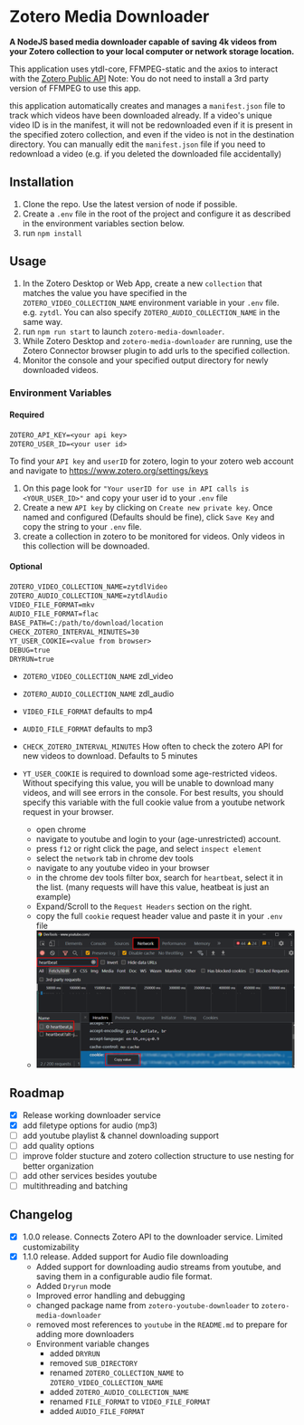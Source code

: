 # Zotero Media Downloader

**A NodeJS based media downloader capable of saving 4k videos from your Zotero collection to your local computer or network storage location.**

This application uses ytdl-core, FFMPEG-static and the axios to interact with the [Zotero Public API](https://www.zotero.org/support/dev/web_api/v3/start) Note: You do not need to install a 3rd party version of FFMPEG to use this app.

this application automatically creates and manages a `manifest.json` file to track which videos have been downloaded already. If a video's unique video ID is in the manifest, it will not be redownloaded even if it is present in the specified zotero collection, and even if the video is not in the destination directory. You can manually edit the `manifest.json` file if you need to redownload a video (e.g. if you deleted the downloaded file accidentally)

## Installation

1. Clone the repo. Use the latest version of node if possible.
2. Create a `.env` file in the root of the project and configure it as described in the environment variables section below. 
3. run `npm install`

## Usage

1. In the Zotero Desktop or Web App, create a new `collection` that matches the value you have specified in the `ZOTERO_VIDEO_COLLECTION_NAME` environment variable in your `.env` file. e.g. `zytdl`. You can also specify `ZOTERO_AUDIO_COLLECTION_NAME` in the same way.
3. run `npm run start` to launch `zotero-media-downloader`.
4. While Zotero Desktop and `zotero-media-downloader` are running, use the Zotero Connector browser plugin to add urls to the specified collection.
5. Monitor the console and your specified output directory for newly downloaded videos.  

### Environment Variables

#### Required
```dosini
ZOTERO_API_KEY=<your api key>
ZOTERO_USER_ID=<your user id>
```

To find your `API key` and `userID` for zotero, login to your zotero web account and navigate to https://www.zotero.org/settings/keys 

1. On this page look for `"Your userID for use in API calls is <YOUR_USER_ID>"` and copy your user id to your `.env` file
2. Create a new `API key` by clicking on `Create new private key`. Once named and configured (Defaults should be fine), click `Save Key` and copy the string to your `.env` file.
3. create a collection in zotero to be monitored for videos. Only videos in this collection will be downoaded. 

#### Optional
```dosini
ZOTERO_VIDEO_COLLECTION_NAME=zytdlVideo
ZOTERO_AUDIO_COLLECTION_NAME=zytdlAudio
VIDEO_FILE_FORMAT=mkv
AUDIO_FILE_FORMAT=flac
BASE_PATH=C:/path/to/download/location
CHECK_ZOTERO_INTERVAL_MINUTES=30
YT_USER_COOKIE=<value from browser>
DEBUG=true
DRYRUN=true
```

* `ZOTERO_VIDEO_COLLECTION_NAME` zdl_video
* `ZOTERO_AUDIO_COLLECTION_NAME` zdl_audio
* `VIDEO_FILE_FORMAT` defaults to mp4
* `AUDIO_FILE_FORMAT` defaults to mp3
* `CHECK_ZOTERO_INTERVAL_MINUTES` How often to check the zotero API for new videos to download. Defaults to 5 minutes
* `YT_USER_COOKIE` is required to download some age-restricted videos. Without specifying this value, you will be unable to download many videos, and will see errors in the console. For best results, you should specify this variable with the full cookie value from a youtube network request in your browser.

    - open chrome
    - navigate to youtube and login to your (age-unrestricted) account.
    - press `f12` or right click the page, and select `inspect element`
    - select the `network` tab in chrome dev tools
    - navigate to any youtube video in your browser
    - in the chrome dev tools filter box, search for `heartbeat`, select  it in the list. (many requests will have this value, heatbeat is just an example)
    - Expand/Scroll to the `Request Headers` section on the right. 
    - copy the full `cookie` request header value and paste it in your `.env` file
    - ![Cookie Value Location](./res/cookie-screenshot.png)

## Roadmap

- [x] Release working downloader service
- [x] add filetype options for audio (mp3)
- [ ] add youtube playlist & channel downloading support
- [ ] add quality options
- [ ] improve folder stucture and zotero collection structure to use nesting for better organization
- [ ] add other services besides youtube
- [ ] multithreading and batching

## Changelog
- [x] 1.0.0 release. Connects Zotero API to the downloader service. Limited customizability
- [x] 1.1.0 release. Added support for Audio file downloading
    - Added support for downloading audio streams from youtube, and saving them in a configurable audio file format.
    - Added `Dryrun` mode
    - Improved error handling and debugging
    - changed package name from `zotero-youtube-downloader` to `zotero-media-downloader`
    - removed most references to `youtube` in the `README.md` to prepare for adding more downloaders
    - Environment variable changes
        - added `DRYRUN`
        - removed `SUB_DIRECTORY`
        - renamed `ZOTERO_COLLECTION_NAME` to `ZOTERO_VIDEO_COLLECTION_NAME`
        - added `ZOTERO_AUDIO_COLLECTION_NAME`
        - renamed `FILE_FORMAT` to `VIDEO_FILE_FORMAT`
        - added `AUDIO_FILE_FORMAT`